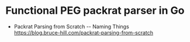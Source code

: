 # Functional PEG packrat parser in Go

* Packrat Parsing from Scratch -- Naming Things  
  <https://blog.bruce-hill.com/packrat-parsing-from-scratch>
